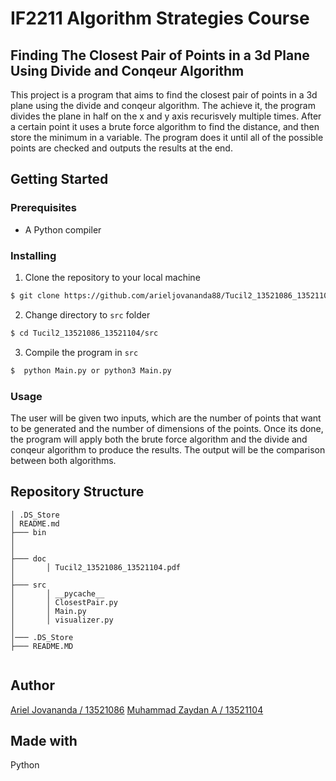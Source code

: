 # IF2211 Algorithm Strategies Course
## Finding The Closest Pair of Points in a 3d Plane Using Divide and Conqeur Algorithm
This project is a program that aims to find the closest pair of points in a 3d plane using the divide and conqeur algorithm. The achieve it, the program divides the plane in half on the x and y axis recurisvely multiple times. After a certain point it uses a brute force algorithm to find the distance, and then store the minimum in a variable. The program does it until all of the possible points are checked and outputs the results at the end.


## Getting Started
### Prerequisites
- A Python compiler

### Installing

1. Clone the repository to your local machine
``` bash
$ git clone https://github.com/arieljovananda88/Tucil2_13521086_13521104
```
2. Change directory to `src` folder
``` bash
$ cd Tucil2_13521086_13521104/src
```
3. Compile the program in `src`
``` bash
$  python Main.py or python3 Main.py
```

### Usage
The user will be given two inputs, which are the number of points that want to be generated and the number of dimensions of the points. Once its done, the program will apply both the brute force algorithm and the divide and conqeur algorithm to produce the results. The output will be the comparison between both algorithms.

## Repository Structure
```
│ .DS_Store
│ README.md
├─── bin
│     
│
├─── doc
│       │ Tucil2_13521086_13521104.pdf
│
├─── src
│       │ __pycache__
│       │ ClosestPair.py
│       │ Main.py
│       │ visualizer.py
│
│─── .DS_Store
├─── README.MD
       
```
## Author
[Ariel Jovananda / 13521086](https://github.com/arieljovananda88)
[Muhammad Zaydan A / 13521104](https://github.com/zaydanA)

## Made with
Python

